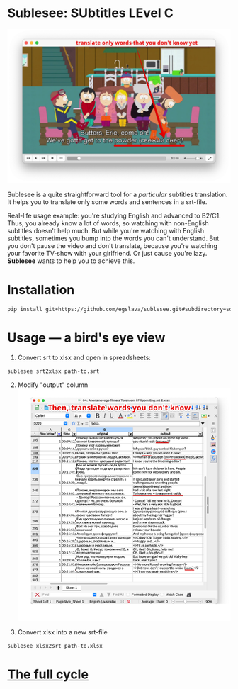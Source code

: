 # Sublesee: SUbtitles LEvel C

![](docs/_1_final_result4.png)

Sublesee is a quite straightforward tool for a 
_particular_ subtitles translation. It helps you to 
translate only some words and sentences in a 
srt-file. 

Real-life usage example: you're studying English 
and advanced to B2/C1. Thus, you already know a lot 
of words, so watching with non-English subtitles 
doesn't help much. But while you're watching with 
English subtitles, sometimes you bump into the 
words you can't understand. But you don't pause the 
video and don't translate, because you're watching 
your favorite TV-show with your girlfriend. Or just 
cause you're lazy. **Sublesee** wants to help you to 
achieve this.


# Installation

```bash
pip install git+https://github.com/egslava/sublesee.git#subdirectory=soft
```

# Usage — a bird's eye view

1. Convert srt to xlsx and open in spreadsheets:
```bash
sublesee srt2xlsx path-to.srt
```

2. Modify "output" column
![](./docs/_2_usage_overview_1.png)

3. Convert xlsx into a new srt-file

```bash
sublesee xlsx2srt path-to.xlsx
```

# [The full cycle](https://youtu.be/8lHKvfkSkQk)